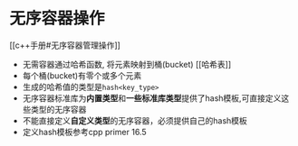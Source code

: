 # 无序容器操作

[[c++手册#无序容器管理操作]]

- 无需容器通过哈希函数, 将元素映射到桶(bucket)
  [[哈希表]]
- 每个桶(bucket)有零个或多个元素
- 生成的哈希值的类型是`hash<key_type>`
- 无序容器标准库为**内置类型**和**一些标准库类型**提供了hash模板,可直接定义这些类型的无序容器
- 不能直接定义**自定义类型**的无序容器，必须提供自己的hash模板
- 定义hash模板参考cpp primer 16.5
